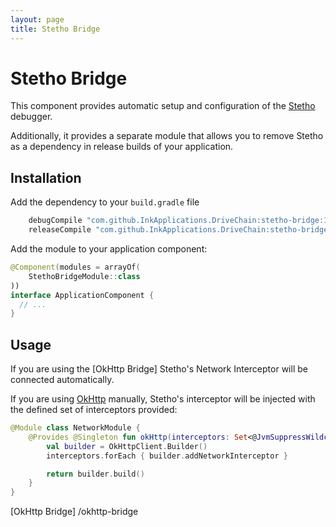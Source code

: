 ```yaml
---
layout: page
title: Stetho Bridge
---
```


Stetho Bridge
=============

This component provides automatic setup and configuration of the [Stetho]
debugger.

Additionally, it provides a separate module that allows you to remove
Stetho as a dependency in release builds of your application.

Installation
------------

Add the dependency to your `build.gradle` file

```gradle
    debugCompile "com.github.InkApplications.DriveChain:stetho-bridge:1.+"
    releaseCompile "com.github.InkApplications.DriveChain:stetho-bridge-noop:1.+"
```

Add the module to your application component:

```kotlin
@Component(modules = arrayOf(
    StethoBridgeModule::class
))
interface ApplicationComponent {
  // ...
}
```

Usage
-----

If you are using the [OkHttp Bridge] Stetho's Network Interceptor will
be connected automatically.

If you are using [OkHttp] manually, Stetho's interceptor will be injected with
the defined set of interceptors provided:

```kotlin
@Module class NetworkModule {
    @Provides @Singleton fun okHttp(interceptors: Set<@JvmSuppressWildcards Interceptor>): OkHttpClient {
        val builder = OkHttpClient.Builder()
        interceptors.forEach { builder.addNetworkInterceptor }

        return builder.build()
    }
}
```

[Stetho]: http://facebook.github.io/stetho/
[OkHttp]: http://square.github.io/okhttp/
[OkHttp Bridge] /okhttp-bridge
